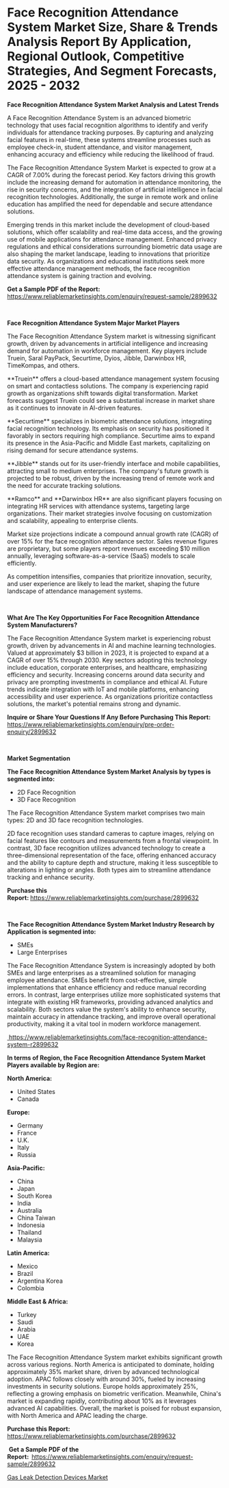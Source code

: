 <p><h1>Face Recognition Attendance System Market Size, Share & Trends Analysis Report By Application, Regional Outlook, Competitive Strategies, And Segment Forecasts, 2025 - 2032</h1></p><p><strong>Face Recognition Attendance System Market Analysis and Latest Trends</strong></p>
<p><p>A Face Recognition Attendance System is an advanced biometric technology that uses facial recognition algorithms to identify and verify individuals for attendance tracking purposes. By capturing and analyzing facial features in real-time, these systems streamline processes such as employee check-in, student attendance, and visitor management, enhancing accuracy and efficiency while reducing the likelihood of fraud.</p><p>The Face Recognition Attendance System Market is expected to grow at a CAGR of 7.00% during the forecast period. Key factors driving this growth include the increasing demand for automation in attendance monitoring, the rise in security concerns, and the integration of artificial intelligence in facial recognition technologies. Additionally, the surge in remote work and online education has amplified the need for dependable and secure attendance solutions.</p><p>Emerging trends in this market include the development of cloud-based solutions, which offer scalability and real-time data access, and the growing use of mobile applications for attendance management. Enhanced privacy regulations and ethical considerations surrounding biometric data usage are also shaping the market landscape, leading to innovations that prioritize data security. As organizations and educational institutions seek more effective attendance management methods, the face recognition attendance system is gaining traction and evolving.</p></p>
<p><strong>Get a Sample PDF of the Report:&nbsp;</strong> <a href="https://www.reliablemarketinsights.com/enquiry/request-sample/2899632?utm_campaign=2529&utm_medium=2&utm_source=Github&utm_content=ia&utm_term=16032025&utm_id=face-recognition-attendance-system">https://www.reliablemarketinsights.com/enquiry/request-sample/2899632</a></p>
<p>&nbsp;</p>
<p><strong>Face Recognition Attendance System Major Market Players</strong></p>
<p><p>The Face Recognition Attendance System market is witnessing significant growth, driven by advancements in artificial intelligence and increasing demand for automation in workforce management. Key players include Truein, Saral PayPack, Securtime, Dyios, Jibble, Darwinbox HR, TimeKompas, and others.</p><p>**Truein** offers a cloud-based attendance management system focusing on smart and contactless solutions. The company is experiencing rapid growth as organizations shift towards digital transformation. Market forecasts suggest Truein could see a substantial increase in market share as it continues to innovate in AI-driven features.</p><p>**Securtime** specializes in biometric attendance solutions, integrating facial recognition technology. Its emphasis on security has positioned it favorably in sectors requiring high compliance. Securtime aims to expand its presence in the Asia-Pacific and Middle East markets, capitalizing on rising demand for secure attendance systems.</p><p>**Jibble** stands out for its user-friendly interface and mobile capabilities, attracting small to medium enterprises. The company's future growth is projected to be robust, driven by the increasing trend of remote work and the need for accurate tracking solutions.</p><p>**Ramco** and **Darwinbox HR** are also significant players focusing on integrating HR services with attendance systems, targeting large organizations. Their market strategies involve focusing on customization and scalability, appealing to enterprise clients.</p><p>Market size projections indicate a compound annual growth rate (CAGR) of over 15% for the face recognition attendance sector. Sales revenue figures are proprietary, but some players report revenues exceeding $10 million annually, leveraging software-as-a-service (SaaS) models to scale efficiently.</p><p>As competition intensifies, companies that prioritize innovation, security, and user experience are likely to lead the market, shaping the future landscape of attendance management systems.</p></p>
<p>&nbsp;</p>
<p><strong>What Are The Key Opportunities For Face Recognition Attendance System Manufacturers?</strong></p>
<p><p>The Face Recognition Attendance System market is experiencing robust growth, driven by advancements in AI and machine learning technologies. Valued at approximately $3 billion in 2023, it is projected to expand at a CAGR of over 15% through 2030. Key sectors adopting this technology include education, corporate enterprises, and healthcare, emphasizing efficiency and security. Increasing concerns around data security and privacy are prompting investments in compliance and ethical AI. Future trends indicate integration with IoT and mobile platforms, enhancing accessibility and user experience. As organizations prioritize contactless solutions, the market's potential remains strong and dynamic.</p></p>
<p><strong>Inquire or Share Your Questions If Any Before Purchasing This Report:</strong> <a href="https://www.reliablemarketinsights.com/enquiry/pre-order-enquiry/2899632?utm_campaign=2529&utm_medium=2&utm_source=Github&utm_content=ia&utm_term=16032025&utm_id=face-recognition-attendance-system">https://www.reliablemarketinsights.com/enquiry/pre-order-enquiry/2899632</a></p>
<p>&nbsp;</p>
<p><strong>Market Segmentation</strong></p>
<p><strong>The Face Recognition Attendance System Market Analysis by types is segmented into:</strong></p>
<p><ul><li>2D Face Recognition</li><li>3D Face Recognition</li></ul></p>
<p><p>The Face Recognition Attendance System market comprises two main types: 2D and 3D face recognition technologies. </p><p>2D face recognition uses standard cameras to capture images, relying on facial features like contours and measurements from a frontal viewpoint. In contrast, 3D face recognition utilizes advanced technology to create a three-dimensional representation of the face, offering enhanced accuracy and the ability to capture depth and structure, making it less susceptible to alterations in lighting or angles. Both types aim to streamline attendance tracking and enhance security.</p></p>
<p><strong>Purchase this Report:&nbsp;</strong><a href="https://www.reliablemarketinsights.com/purchase/2899632?utm_campaign=2529&utm_medium=2&utm_source=Github&utm_content=ia&utm_term=16032025&utm_id=face-recognition-attendance-system">https://www.reliablemarketinsights.com/purchase/2899632</a></p>
<p>&nbsp;</p>
<p><strong>The Face Recognition Attendance System Market Industry Research by Application is segmented into:</strong></p>
<p><ul><li>SMEs</li><li>Large Enterprises</li></ul></p>
<p><p>The Face Recognition Attendance System is increasingly adopted by both SMEs and large enterprises as a streamlined solution for managing employee attendance. SMEs benefit from cost-effective, simple implementations that enhance efficiency and reduce manual recording errors. In contrast, large enterprises utilize more sophisticated systems that integrate with existing HR frameworks, providing advanced analytics and scalability. Both sectors value the system's ability to enhance security, maintain accuracy in attendance tracking, and improve overall operational productivity, making it a vital tool in modern workforce management.</p></p>
<p><a href="https://www.reliablemarketinsights.com/face-recognition-attendance-system-r2899632?utm_campaign=2529&utm_medium=2&utm_source=Github&utm_content=ia&utm_term=16032025&utm_id=face-recognition-attendance-system">&nbsp;https://www.reliablemarketinsights.com/face-recognition-attendance-system-r2899632</a></p>
<p><strong>In terms of Region, the Face Recognition Attendance System Market Players available by Region are:</strong></p>
<p>
    <p> <strong> North America: </strong>
        <ul>
            <li>United States</li>
            <li>Canada</li>
        </ul>
        </p> 
    <p> <strong> Europe: </strong>
        <ul>
            <li>Germany</li>
            <li>France</li>
            <li>U.K.</li>
            <li>Italy</li>
            <li>Russia</li>
        </ul>
        </p> 
    <p> <strong> Asia-Pacific: </strong>
        <ul>
            <li>China</li>
            <li>Japan</li>
            <li>South Korea</li>
            <li>India</li>
            <li>Australia</li>
            <li>China Taiwan</li>
            <li>Indonesia</li>
            <li>Thailand</li>
            <li>Malaysia</li>
        </ul>
        </p> 
    <p> <strong> Latin America: </strong>
        <ul>
            <li>Mexico</li>
            <li>Brazil</li>
            <li>Argentina Korea</li>
            <li>Colombia</li>
        </ul>
        </p> 
    <p> <strong> Middle East & Africa: </strong>
        <ul>
            <li>Turkey</li>
            <li>Saudi</li>
            <li>Arabia</li>
            <li>UAE</li>
            <li>Korea</li>
        </ul>
    </p>
    </p>
<p><p>The Face Recognition Attendance System market exhibits significant growth across various regions. North America is anticipated to dominate, holding approximately 35% market share, driven by advanced technological adoption. APAC follows closely with around 30%, fueled by increasing investments in security solutions. Europe holds approximately 25%, reflecting a growing emphasis on biometric verification. Meanwhile, China's market is expanding rapidly, contributing about 10% as it leverages advanced AI capabilities. Overall, the market is poised for robust expansion, with North America and APAC leading the charge.</p></p>
<p><strong>Purchase this Report: </strong><a href="https://www.reliablemarketinsights.com/purchase/2899632?utm_campaign=2529&utm_medium=2&utm_source=Github&utm_content=ia&utm_term=16032025&utm_id=face-recognition-attendance-system">https://www.reliablemarketinsights.com/purchase/2899632</a></p>
<p>&nbsp;<strong>Get a Sample PDF of the Report:&nbsp;&nbsp;</strong><a href="https://www.reliablemarketinsights.com/enquiry/request-sample/2899632?utm_campaign=2529&utm_medium=2&utm_source=Github&utm_content=ia&utm_term=16032025&utm_id=face-recognition-attendance-system">https://www.reliablemarketinsights.com/enquiry/request-sample/2899632</a></p>
<p><strong></strong></p>
<p><p><a href="https://github.com/hartsockdonnette82/Market-Research-Report-List-1/blob/main/gas-leak-detection-devices-market.md?utm_campaign=2529&utm_medium=2&utm_source=Github&utm_content=ia&utm_term=16032025&utm_id=face-recognition-attendance-system">Gas Leak Detection Devices Market</a></p></p>